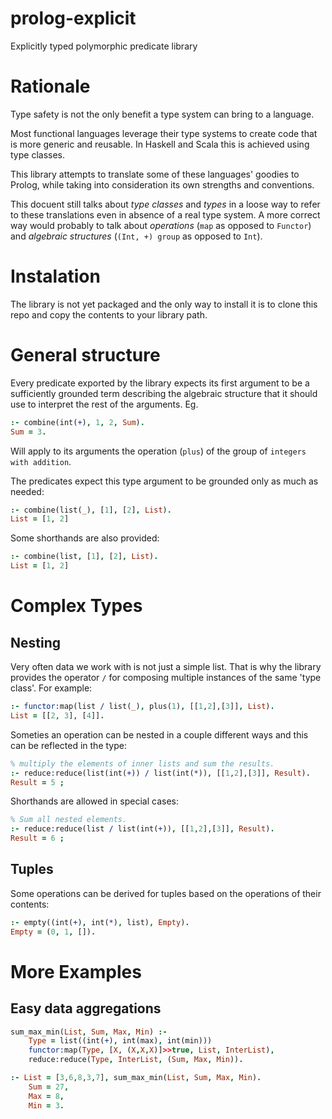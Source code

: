 # prolog-explicit
Explicitly typed polymorphic predicate library

# Rationale

Type safety is not the only benefit a type system can bring to a language.

Most functional languages leverage their type systems to create code that is more
generic and reusable. In Haskell and Scala this is achieved using type classes. 

This library attempts to translate some of these languages' goodies to Prolog,
while taking into consideration its own strengths and conventions.

This docuent still talks about *type classes* and *types* in a loose way to refer to
these translations even in absence of a real type system. 
A more correct way would probably to talk about
*operations* (`map` as opposed to `Functor`)
and *algebraic structures* (`(Int, +) group` as opposed to `Int`).

# Instalation

The library is not yet packaged and the only way to install it is to
clone this repo and copy the contents to your library path.

# General structure
Every predicate exported by the library expects its first argument to be
a sufficiently grounded term describing the algebraic structure that it
should use to interpret the rest of the arguments. Eg.
```prolog
:- combine(int(+), 1, 2, Sum).
Sum = 3.
```
Will apply to its arguments the operation (`plus`) of the group of `integers with addition`.

The predicates expect this type argument to be grounded only as much as needed:
```prolog 
:- combine(list(_), [1], [2], List).
List = [1, 2]
```
Some shorthands are also provided:
```prolog 
:- combine(list, [1], [2], List).
List = [1, 2]
```

# Complex Types

## Nesting

Very often data we work with is not just a simple list. That is why the library provides
the operator `/` for composing multiple instances of the same 'type class'. For example:
```prolog
:- functor:map(list / list(_), plus(1), [[1,2],[3]], List).
List = [[2, 3], [4]].
```

Someties an operation can be nested in a couple different ways and this can be reflected
in the type:
```prolog
% multiply the elements of inner lists and sum the results.
:- reduce:reduce(list(int(+)) / list(int(*)), [[1,2],[3]], Result).
Result = 5 ;
```

Shorthands are allowed in special cases:
```prolog   
% Sum all nested elements.
:- reduce:reduce(list / list(int(+)), [[1,2],[3]], Result).
Result = 6 ;
```

## Tuples

Some operations can be derived for tuples based on the operations of their contents:
```prolog 
:- empty((int(+), int(*), list), Empty).
Empty = (0, 1, []).
```

# More Examples

## Easy data aggregations
```prolog
sum_max_min(List, Sum, Max, Min) :-
    Type = list((int(+), int(max), int(min)))
    functor:map(Type, [X, (X,X,X)]>>true, List, InterList),
    reduce:reduce(Type, InterList, (Sum, Max, Min)).

:- List = [3,6,8,3,7], sum_max_min(List, Sum, Max, Min).
    Sum = 27,
    Max = 8,
    Min = 3.
```